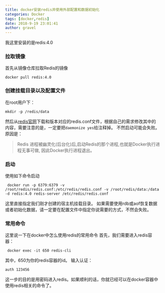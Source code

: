 ```yaml
---
title: docker安装redis并使用外部配置和数据初始化
categories: Docker
tags: [docker,redis]
date: 2018-9-19 23:01:41 
author: gravel
---
```

我这里安装的是redis:4.0
### 拉取镜像
首先从镜像仓库拉取Redis的镜像
```
docker pull redis:4.0
```
### 创建挂载目录以及配置文件
在root用户下：
```
mkdir -p /redis/data
```
然后从[redis官网][1]下载和版本对应的redis.conf文件，根据自己的需求修改其中的内容，需要注意的是，一定要把`daemonize yes`给注释掉。
不然启动可能会失败。原因是：

>Redis 进程被幽灵化(后台化)后,启动Redis的那个进程,也就是Docker执行进程无事可做, 因此Docker执行进程退出。

### 启动
使用如下命令启动
```
 docker run -p 6379:6379 -v /root/redis/redis.conf:/etc/redis/redis.conf -v /root/redis/data:/data -d redis:4.0 redis-server /etc/redis/redis.conf

```
这里直接指定我们刚才创建的宿主机挂载目录。
如果需要使用rdb或aof恢复数据或者初始化数据，请一定要在配置文件中指定你说需要的方式，不然会失败。

### 常用命令
这里说一下在docker中怎么使用redis的常用命令
首先，我们需要进入redis容器：
```
 docker exec -it 650 redis-cli
```
其中，650为你的redis容器的id。
输入认证：
```
auth 123456
```
这一步的目的是用密码进入redis。如果顺利的话，你就已经可以在docker容器中使用redis相关的命令了。



  [1]: https://github.com/antirez/redis